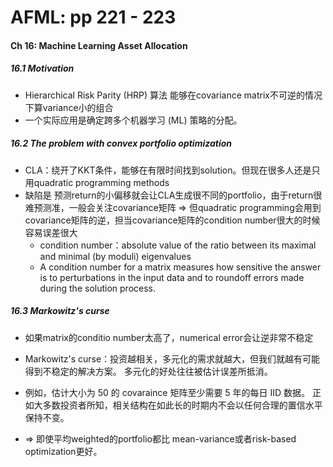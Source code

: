 # AFML: pp 221 - 223

#### Ch 16: Machine Learning Asset Allocation

##### 16.1 Motivation

- Hierarchical Risk Parity (HRP) 算法 能够在covariance matrix不可逆的情况下算variance小的组合
- 一个实际应用是确定跨多个机器学习 (ML) 策略的分配。

##### 16.2 The problem with convex portfolio optimization

- CLA：绕开了KKT条件，能够在有限时间找到solution。但现在很多人还是只用quadratic programming methods
- 缺陷是 预测return的小偏移就会让CLA生成很不同的portfolio，由于return很难预测准，一般会关注covariance矩阵 => 但quadratic programming会用到covariance矩阵的逆，担当covariance矩阵的condition number很大的时候容易误差很大
    - condition number：absolute value of the ratio between its maximal and minimal (by moduli) eigenvalues
    - A condition number for a matrix measures how sensitive the answer is to perturbations in the input data and to roundoff errors made during the solution process.

##### 16.3 Markowitz's curse

- 如果matrix的conditio number太高了，numerical error会让逆非常不稳定
- Markowitz's curse：投资越相关，多元化的需求就越大，但我们就越有可能得到不稳定的解决方案。 多元化的好处往往被估计误差所抵消。

- 例如，估计大小为 50 的 covaraince 矩阵至少需要 5 年的每日 IID 数据。 正如大多数投资者所知，相关结构在如此长的时期内不会以任何合理的置信水平保持不变。 
- => 即使平均weighted的portfolio都比 mean-variance或者risk-based optimization更好。

